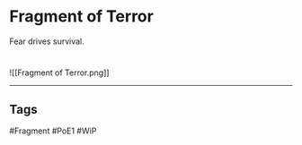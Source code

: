 # Fragment of Terror
Fear drives survival.

#
![[Fragment of Terror.png]]

---
## Tags
#Fragment
#PoE1 
#WiP 